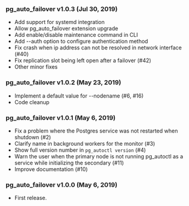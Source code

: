 ### pg_auto_failover v1.0.3 (Jul 30, 2019) ###

* Add support for systemd integration
* Allow pg_auto_failover extension upgrade
* Add enable/disable maintenance command in CLI
* Add --auth option to configure authentication method
* Fix crash when ip address can not be resolved in network interface (#40)
* Fix replication slot being left open after a failover (#42)
* Other minor fixes

### pg_auto_failover v1.0.2 (May 23, 2019) ###

* Implement a default value for --nodename (#6, #16)
* Code cleanup

### pg_auto_failover v1.0.1 (May 6, 2019) ###

* Fix a problem where the Postgres service was not restarted when shutdown (#2)
* Clarify name in background workers for the monitor (#3)
* Show full version number in `pg_autoctl version` (#4)
* Warn the user when the primary node is not running pg_autoctl as a service while initializing the secondary (#11)
* Improve documentation (#10)

### pg_auto_failover v1.0.0 (May 6, 2019) ###

* First release.
